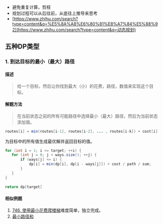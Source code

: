 - 避免重复计算，剪枝
- 规划过程可以从后往前，从底往上推导来思考
- [https://www.zhihu.com/search?type=content&q=%E5%8A%A8%E6%80%81%E8%A7%84%E5%88%92](https://www.zhihu.com/search?type=content&q=动态规划)

 ## 五种DP类型

###  1. 到达目标的最小（最大）路径

#### 描述

> 给一个目标，然后让你找到最大（小）的花费，路径，数值来实现这个目标。

#### 解题方法

> 在当前状态之前的所有可能路径中选择最小（最大）路径，然后为当前状态添加值。

```java
routes[i] = min(routes[i-1], routes[i-2], ... , routes[i-k]) + cost[i]
```

为目标中的所有值生成最优解并返回目标的值。

```java
for (int i = 1; i <= target; ++i) {
   for (int j = 0; j < ways.size(); ++j) {
       if (ways[j] <= i) {
           dp[i] = min(dp[i], dp[i - ways[j]]) + cost / path / sum;
       }
   }
}
 
return dp[target]
```

#### 相似例题

1. [746. 使用最小花费爬楼梯](https://leetcode-cn.com/problems/min-cost-climbing-stairs/?utm_source=LCUS&utm_medium=ip_redirect_q_uns&utm_campaign=transfer2china)难度简单，独立完成。
2. [最小路径和](https://leetcode-cn.com/problems/minimum-path-sum/)

​	

